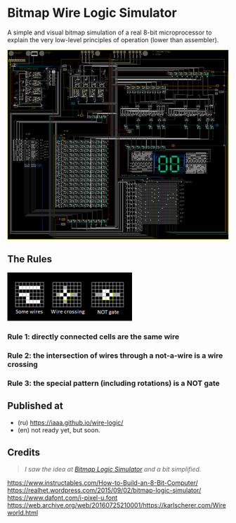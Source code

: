 # Bitmap Wire Logic Simulator

A simple and visual bitmap simulation of a real 8-bit microprocessor to explain the very low-level principles of operation (lower than assembler).

![](media/0-1.gif)

## The Rules
![](media/rules.png)

### Rule 1: directly connected cells are the same wire
### Rule 2: the intersection of wires through a not-a-wire is a wire crossing
### Rule 3: the special pattern (including rotations) is a NOT gate

## Published at
* (ru) https://iaaa.github.io/wire-logic/
* (en) not ready yet, but soon.

## Credits
> *I saw the idea at [Bitmap Logic Simulator](https://realhet.wordpress.com/2015/09/02/bitmap-logic-simulator/) and a bit simplified.*

https://www.instructables.com/How-to-Build-an-8-Bit-Computer/  
https://realhet.wordpress.com/2015/09/02/bitmap-logic-simulator/  
https://www.dafont.com/i-pixel-u.font  
https://web.archive.org/web/20160725210001/https://karlscherer.com/Wireworld.html  
